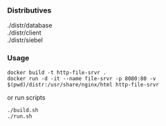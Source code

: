 ### Distributives
./distr/database  
./distr/client  
./distr/siebel  

### Usage
```
docker build -t http-file-srvr .
docker run -d -it --name file-srvr -p 8080:80 -v $(pwd)/distr:/usr/share/nginx/html http-file-srvr
```
or run scripts
```
./build.sh
./run.sh
```
